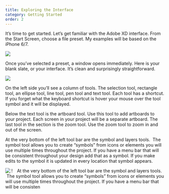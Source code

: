 ```yaml
---
title: Exploring the Interface
category: Getting Started
order: 2
---
```


It’s time to get started. Let’s get familiar with the Adobe XD interface. From the Start Screen, choose a file preset. My examples will be based on the iPhone 6/7.

![](//placehold.it/800x600)

Once you’ve selected a preset, a window opens immediately. Here is your blank slate, or your interface. It’s clean and surprisingly straightforward.

![](//placehold.it/400x600)

On the left side you’ll see a column of tools. The selection tool, rectangle tool, an ellipse tool, line tool, pen tool and text tool. Each tool has a shortcut. If you forget what the keyboard shortcut is hover your mouse over the tool symbol and it will be displayed.

Below the text tool is the artboard tool. Use this tool to add artboards to your project. Each screen in your project will be a separate artboard. The last tool in the section is the zoom tool. Use the zoom tool to zoom in and out of the screen.

At the very bottom of the left tool bar are the symbol and layers tools. &nbsp;The symbol tool allows you to create “symbols” from icons or elements you will use multiple times throughout the project. If you have a menu bar that will be consistent throughout your design add that as a symbol. If you make edits to the symbol it is updated in every location that symbol appears.

!
<img border-width="10px" border-color="white" align="left" src="//placehold.it/400x600"><span style="padding-left:10px">
At the very bottom of the left tool bar are the symbol and layers tools. &nbsp;The symbol tool allows you to create “symbols” from icons or elements you will use multiple times throughout the project. If you have a menu bar that will be consisten</span>

